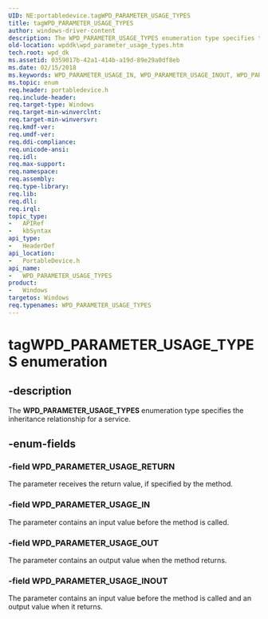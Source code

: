 ```yaml
---
UID: NE:portabledevice.tagWPD_PARAMETER_USAGE_TYPES
title: tagWPD_PARAMETER_USAGE_TYPES
author: windows-driver-content
description: The WPD_PARAMETER_USAGE_TYPES enumeration type specifies the inheritance relationship for a service.
old-location: wpddk\wpd_parameter_usage_types.htm
tech.root: wpd_dk
ms.assetid: 0359017b-42a1-414b-a19d-89e29a0df8eb
ms.date: 02/15/2018
ms.keywords: WPD_PARAMETER_USAGE_IN, WPD_PARAMETER_USAGE_INOUT, WPD_PARAMETER_USAGE_OUT, WPD_PARAMETER_USAGE_RETURN, WPD_PARAMETER_USAGE_TYPES, WPD_PARAMETER_USAGE_TYPES enumeration, portabledevice/WPD_PARAMETER_USAGE_IN, portabledevice/WPD_PARAMETER_USAGE_INOUT, portabledevice/WPD_PARAMETER_USAGE_OUT, portabledevice/WPD_PARAMETER_USAGE_RETURN, portabledevice/WPD_PARAMETER_USAGE_TYPES, tagWPD_PARAMETER_USAGE_TYPES, wpddk.wpd_parameter_usage_types
ms.topic: enum
req.header: portabledevice.h
req.include-header: 
req.target-type: Windows
req.target-min-winverclnt: 
req.target-min-winversvr: 
req.kmdf-ver: 
req.umdf-ver: 
req.ddi-compliance: 
req.unicode-ansi: 
req.idl: 
req.max-support: 
req.namespace: 
req.assembly: 
req.type-library: 
req.lib: 
req.dll: 
req.irql: 
topic_type:
-	APIRef
-	kbSyntax
api_type:
-	HeaderDef
api_location:
-	PortableDevice.h
api_name:
-	WPD_PARAMETER_USAGE_TYPES
product:
-	Windows
targetos: Windows
req.typenames: WPD_PARAMETER_USAGE_TYPES
---
```


# tagWPD_PARAMETER_USAGE_TYPES enumeration


## -description


The <b>WPD_PARAMETER_USAGE_TYPES</b> enumeration type specifies the inheritance relationship for a service.


## -enum-fields




### -field WPD_PARAMETER_USAGE_RETURN

The parameter receives the return value, if specified by the method.


### -field WPD_PARAMETER_USAGE_IN

The parameter contains an input value before the method is called.


### -field WPD_PARAMETER_USAGE_OUT

The parameter contains an output value when the method returns.


### -field WPD_PARAMETER_USAGE_INOUT

The parameter contains an input value before the method is called and an output value when it returns.

